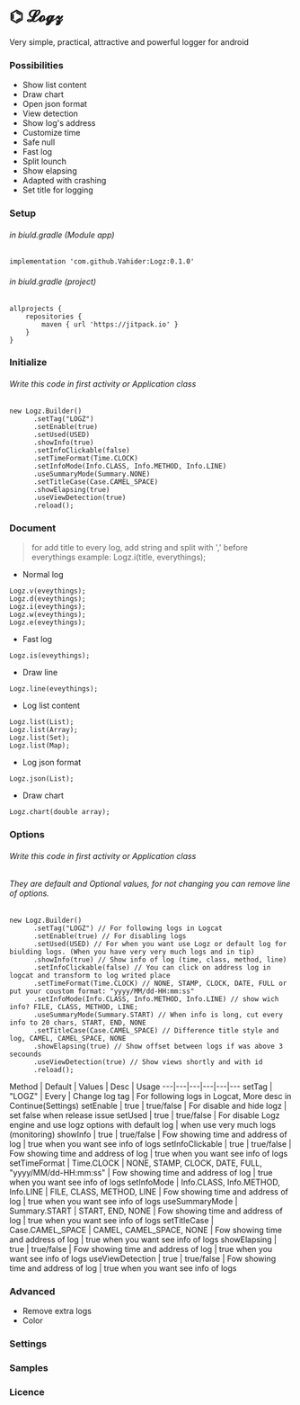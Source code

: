 # ⌬ 𝓛𝓸𝓰𝔃
Very simple, practical, attractive and powerful logger for android

### Possibilities
- Show list content
- Draw chart
- Open json format
- View detection
- Show log's address
- Customize time
- Safe null
- Fast log
- Split lounch
- Show elapsing
- Adapted with crashing
- Set title for logging

### Setup
###### in biuld.gradle (Module app)
```
implementation 'com.github.Vahider:Logz:0.1.0'
```
###### in biuld.gradle (project)
```
allprojects {
    repositories {
        maven { url 'https://jitpack.io' }
    }
}
```

### Initialize
###### Write this code in first activity or Application class
```
new Logz.Builder()
      .setTag("LOGZ")
      .setEnable(true)
      .setUsed(USED)
      .showInfo(true)
      .setInfoClickable(false)
      .setTimeFormat(Time.CLOCK)
      .setInfoMode(Info.CLASS, Info.METHOD, Info.LINE)
      .useSummaryMode(Summary.NONE)
      .setTitleCase(Case.CAMEL_SPACE)
      .showElapsing(true)
      .useViewDetection(true)
      .reload();
```

### Document
> for add title to every log, add string and split with ',' before everythings example: Logz.i(title, everythings);
- Normal log
```
Logz.v(eveythings);
Logz.d(eveythings);
Logz.i(eveythings);
Logz.w(eveythings);
Logz.e(eveythings);
```
- Fast log
```
Logz.is(eveythings);
```
- Draw line
```
Logz.line(eveythings);
```
- Log list content
```
Logz.list(List);
Logz.list(Array);
Logz.list(Set);
Logz.list(Map);
```
- Log json format
```
Logz.json(List);
```
- Draw chart
```
Logz.chart(double array);
```


### Options
###### Write this code in first activity or Application class
###### They are default and Optional values, for not changing you can remove line of options.
```
new Logz.Builder()
      .setTag("LOGZ") // For following logs in Logcat
      .setEnable(true) // For disabling logs
      .setUsed(USED) // For when you want use Logz or default log for biulding logs. (When you have very very much logs and in tip)
      .showInfo(true) // Show info of log (time, class, method, line)
      .setInfoClickable(false) // You can click on address log in logcat and transform to log writed place
      .setTimeFormat(Time.CLOCK) // NONE, STAMP, CLOCK, DATE, FULL or put your coustom format: "yyyy/MM/dd-HH:mm:ss"
      .setInfoMode(Info.CLASS, Info.METHOD, Info.LINE) // show wich info? FILE, CLASS, METHOD, LINE;
      .useSummaryMode(Summary.START) // When info is long, cut every info to 20 chars, START, END, NONE
      .setTitleCase(Case.CAMEL_SPACE) // Difference title style and log, CAMEL, CAMEL_SPACE, NONE
      .showElapsing(true) // Show offset between logs if was above 3 secounds 
      .useViewDetection(true) // Show views shortly and with id
      .reload();
```

Method | Default | Values | Desc | Usage 
---|---|---|---|---|---
setTag | "LOGZ" | Every | Change log tag | For following logs in Logcat, More desc in Continue(Settings)
setEnable | true | true/false | For disable and hide logz | set false when release issue
setUsed | true | true/false | For disable Logz engine and use logz options with default log | when use very much logs (monitoring)
showInfo | true | true/false | Fow showing time and address of log | true when you want see info of logs
setInfoClickable | true | true/false | Fow showing time and address of log | true when you want see info of logs
setTimeFormat | Time.CLOCK | NONE, STAMP, CLOCK, DATE, FULL, "yyyy/MM/dd-HH:mm:ss" | Fow showing time and address of log | true when you want see info of logs
setInfoMode | Info.CLASS, Info.METHOD, Info.LINE | FILE, CLASS, METHOD, LINE | Fow showing time and address of log | true when you want see info of logs
useSummaryMode | Summary.START | START, END, NONE | Fow showing time and address of log | true when you want see info of logs
setTitleCase | Case.CAMEL_SPACE | CAMEL, CAMEL_SPACE, NONE | Fow showing time and address of log | true when you want see info of logs
showElapsing | true | true/false | Fow showing time and address of log | true when you want see info of logs
useViewDetection | true | true/false | Fow showing time and address of log | true when you want see info of logs

### Advanced
- Remove extra logs
- Color

### Settings

### Samples

### Licence
